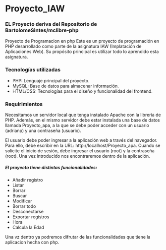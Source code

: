 # Proyecto_IAW
### EL Proyecto deriva del Repositorio de BartolomeSintes/mclibre-php
Proyecto de Programacion en php
Este es un proyecto de programación en PHP desarrollado como parte de la asignatura IAW (Implatación de Aplicaciones Web). Su propósito principal es utilizar todo lo aprendido esta asignatura.

### Tecnologías utilizadas
- PHP: Lenguaje principal del proyecto.
- MySQL: Base de datos para almacenar información.
- HTML/CSS: Tecnologías para el diseño y funcionalidad del frontend.

### Requirimientos
Necesitamos un servidor local que tenga instalado Apache con la librería de PHP. Además, en el mismo servidor debe estar instalada una base de datos llamada Proyecto_apa, a la que se debe poder acceder con un usuario (adrianp) y una contraseña (usuario).

El usuario debe poder ingresar a la aplicación web a través del navegador. Para ello, debe escribir en la URL: http://localhost/Proyecto_apa. Cuando se solicite el inicio de sesión, debe ingresar el usuario (root) y la contraseña (root). Una vez introducido nos encontraremos dentro de la aplicación.

##### El proyecto tiene distintas funcionalidades:
- Añadir registro
- Listar
- Borrar
- Buscar
- Modificar
- Borrar todo
- Desconectarse
- Exportar registros
- Hora
- Calcula la Edad

Una vz dentro ya podremos difrutar de las funcionalidades que tiene la aplicacion hecha con php.
